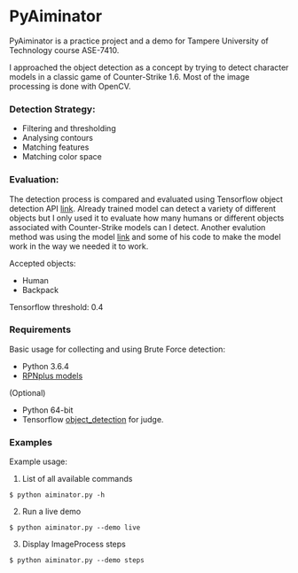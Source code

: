 # PyAiminator

PyAiminator is a practice project and a demo for Tampere University of Technology
course ASE-7410.

I approached the object detection as a concept by trying to detect character models
in a classic game of Counter-Strike 1.6. Most of the image processing is done with 
OpenCV.


### Detection Strategy:
* Filtering and thresholding
* Analysing contours
* Matching features
* Matching color space


### Evaluation:

The detection process is compared and evaluated using Tensorflow object detection API [link](https://github.com/tensorflow/models/tree/master/research/object_detection). Already trained model can detect a variety of different objects but I only used it to evaluate how many humans or different objects associated with Counter-Strike models can I detect. Another evalution method was using the model [link](https://github.com/huangshiyu13/RPNplus) and some of his code to make the model work in the way we needed it to work.

Accepted objects:
- Human
- Backpack

Tensorflow threshold: 0.4


### Requirements

Basic usage for collecting and using Brute Force detection:
- Python 3.6.4
- [RPNplus models](https://github.com/huangshiyu13/RPNplus)

(Optional)
- Python 64-bit
- Tensorflow [object_detection](https://github.com/tensorflow/models/tree/master/research/object_detection) for judge.



### Examples

Example usage:

1. List of all available commands
```
$ python aiminator.py -h
```

2. Run a live demo
```
$ python aiminator.py --demo live
```

3. Display ImageProcess steps
```
$ python aiminator.py --demo steps
```

